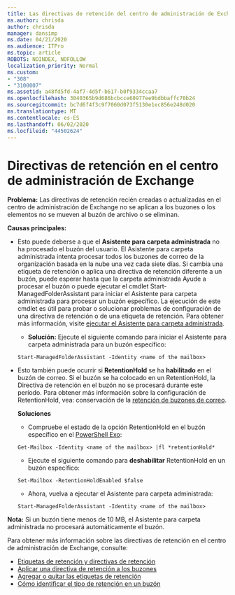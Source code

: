 ```yaml
---
title: Las directivas de retención del centro de administración de Exchange no funcionan
ms.author: chrisda
author: chrisda
manager: dansimp
ms.date: 04/21/2020
ms.audience: ITPro
ms.topic: article
ROBOTS: NOINDEX, NOFOLLOW
localization_priority: Normal
ms.custom:
- "308"
- "3100007"
ms.assetid: a48fd5fd-4af7-4d5f-b617-b0f9334ccaa7
ms.openlocfilehash: 3040365b9d686bcbcce60977ee9bdbbaffc70b24
ms.sourcegitcommit: bc7d6f4f3c9f7060d073f5130e1ec856e248d020
ms.translationtype: MT
ms.contentlocale: es-ES
ms.lasthandoff: 06/02/2020
ms.locfileid: "44502624"
---
```

# <a name="retention-policies-in-exchange-admin-center"></a>Directivas de retención en el centro de administración de Exchange

 **Problema:** Las directivas de retención recién creadas o actualizadas en el centro de administración de Exchange no se aplican a los buzones o los elementos no se mueven al buzón de archivo o se eliminan. 
  
 **Causas principales:**
  
- Esto puede deberse a que el **Asistente para carpeta administrada** no ha procesado el buzón del usuario. El Asistente para carpeta administrada intenta procesar todos los buzones de correo de la organización basada en la nube una vez cada siete días. Si cambia una etiqueta de retención o aplica una directiva de retención diferente a un buzón, puede esperar hasta que la carpeta administrada Ayude a procesar el buzón o puede ejecutar el cmdlet Start-ManagedFolderAssistant para iniciar el Asistente para carpeta administrada para procesar un buzón específico. La ejecución de este cmdlet es útil para probar o solucionar problemas de configuración de una directiva de retención o de una etiqueta de retención. Para obtener más información, visite [ejecutar el Asistente para carpeta administrada](https://msdn.microsoft.com/library/gg271153%28v=exchsrvcs.149%29.aspx#managedfolderassist).
    
  - **Solución:** Ejecute el siguiente comando para iniciar el Asistente para carpeta administrada para un buzón específico:
    
  ```
  Start-ManagedFolderAssistant -Identity <name of the mailbox>
  ```

- Esto también puede ocurrir si **RetentionHold** se ha **habilitado** en el buzón de correo. Si el buzón se ha colocado en un RetentionHold, la Directiva de retención en el buzón no se procesará durante este período. Para obtener más información sobre la configuración de RetentionHold, vea: conservación de la [retención de buzones de correo](https://docs.microsoft.com/exchange/security-and-compliance/messaging-records-management/mailbox-retention-hold).
    
    **Soluciones**
    
  - Compruebe el estado de la opción RetentionHold en el buzón específico en el [PowerShell Exo](https://docs.microsoft.com/powershell/exchange/exchange-online/connect-to-exchange-online-powershell/connect-to-exchange-online-powershell?view=exchange-ps):
    
  ```
  Get-Mailbox -Identity <name of the mailbox> |fl *retentionHold*
  ```

  - Ejecute el siguiente comando para **deshabilitar** RetentionHold en un buzón específico:
    
  ```
  Set-Mailbox -RetentionHoldEnabled $false
  ```

  - Ahora, vuelva a ejecutar el Asistente para carpeta administrada:
    
  ```
  Start-ManagedFolderAssistant -Identity <name of the mailbox>
  ```

 **Nota:** Si un buzón tiene menos de 10 MB, el Asistente para carpeta administrada no procesará automáticamente el buzón.
 
Para obtener más información sobre las directivas de retención en el centro de administración de Exchange, consulte:
- [Etiquetas de retención y directivas de retención](https://docs.microsoft.com/exchange/security-and-compliance/messaging-records-management/retention-tags-and-policies)
- [Aplicar una directiva de retención a los buzones](https://docs.microsoft.com/exchange/security-and-compliance/messaging-records-management/apply-retention-policy)
- [Agregar o quitar las etiquetas de retención](https://docs.microsoft.com/exchange/security-and-compliance/messaging-records-management/add-or-remove-retention-tags)
- [Cómo identificar el tipo de retención en un buzón](https://docs.microsoft.com/microsoft-365/compliance/identify-a-hold-on-an-exchange-online-mailbox)
